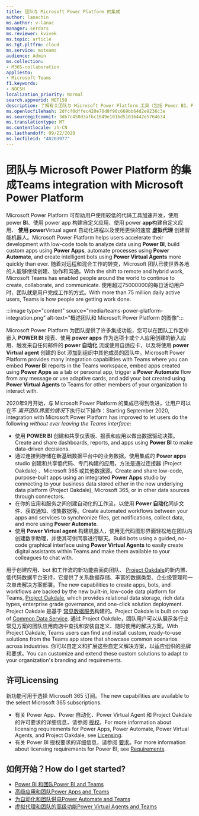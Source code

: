 ```yaml
---
title: 团队与 Microsoft Power Platform 的集成
author: lanachin
ms.author: v-lanac
manager: serdars
ms.reviewer: kvivek
ms.topic: article
ms.tgt.pltfrm: cloud
ms.service: msteams
audience: Admin
ms.collection:
- M365-collaboration
appliesto:
- Microsoft Teams
f1.keywords:
- NOCSH
localization_priority: Normal
search.appverid: MET150
description: 了解有关团队与 Microsoft Power Platform 工具（包括 Power BI、Power apps、Power 自动化和 Power Virtual Agent）的集成。
ms.openlocfilehash: 2dfcf0dffec420e70d8f90c669bb64d2e9236c3e
ms.sourcegitcommit: 3db7c450d3afbc1049e1016d51016442e5764634
ms.translationtype: MT
ms.contentlocale: zh-CN
ms.lasthandoff: 09/22/2020
ms.locfileid: "48203977"
---
```

# <a name="teams-integration-with-microsoft-power-platform"></a><span data-ttu-id="a2cc2-103">团队与 Microsoft Power Platform 的集成</span><span class="sxs-lookup"><span data-stu-id="a2cc2-103">Teams integration with Microsoft Power Platform</span></span>

<span data-ttu-id="a2cc2-104">Microsoft Power Platform 可帮助用户使用较低的代码工具加速开发，使用 power **BI**、使用 power app 构建自定义应用、使用 power **app**构建自定义应用、 **使用 power**Virtual agent 自动化进程以及使用更快的速度 **虚拟代理** 创建智能机器人。</span><span class="sxs-lookup"><span data-stu-id="a2cc2-104">Microsoft Power Platform helps users accelerate their development with low-code tools to analyze data using **Power BI**, build custom apps using **Power Apps**, automate processes using **Power Automate**, and create intelligent bots using **Power Virtual Agents** more quickly than ever.</span></span> <span data-ttu-id="a2cc2-105">随着对远程和混合工作的转变，Microsoft 团队已使世界各地的人能够继续创建、协作和沟通。</span><span class="sxs-lookup"><span data-stu-id="a2cc2-105">With the shift to remote and hybrid work, Microsoft Teams has enabled people around the world to continue to create, collaborate, and communicate.</span></span> <span data-ttu-id="a2cc2-106">使用超过75000000的每日活动用户时，团队就是用户完成工作的方式。</span><span class="sxs-lookup"><span data-stu-id="a2cc2-106">With more than 75 million daily active users, Teams is how people are getting work done.</span></span>

:::image type="content" source="media/teams-power-platform-integration.png" alt-text="概述团队和 Microsoft Power Platform 的图像":::

<span data-ttu-id="a2cc2-108">Microsoft Power Platform 为团队提供了许多集成功能，您可以在团队工作区中嵌入 **POWER BI** 报表、使用 **power apps** 作为选项卡或个人应用创建的嵌入应用、触发来自任何邮件的 **power 自动化** 流或使用自适应卡，以及将使用 **power Virtual agent** 创建的 Bot 添加到组织中其他成员的团队中。</span><span class="sxs-lookup"><span data-stu-id="a2cc2-108">Microsoft Power Platform provides many integration capabilities with Teams where you can embed **Power BI** reports in the Teams workspace, embed apps created using **Power Apps** as a tab or personal app, trigger a **Power Automate** flow from any message or use adaptive cards, and add your bot created using **Power Virtual Agents** to Teams for other members of your organization to interact with.</span></span>

<span data-ttu-id="a2cc2-109">2020年9月开始，与 Microsoft Power Platform 的集成已得到改进，让用户可以在不 *离开团队界面的情况*下执行以下操作：</span><span class="sxs-lookup"><span data-stu-id="a2cc2-109">Starting September 2020, integration with Microsoft Power Platform has improved to let users do the following *without ever leaving the Teams interface*:</span></span>

- <span data-ttu-id="a2cc2-110">使用 **POWER BI** 创建和共享仪表板、报表和应用以做出数据驱动决策。</span><span class="sxs-lookup"><span data-stu-id="a2cc2-110">Create and share dashboards, reports, and apps using **Power BI** to make data-driven decisions.</span></span>
- <span data-ttu-id="a2cc2-111">通过连接到存储在新基础数据平台中的业务数据，使用集成的 **Power apps** studio 创建和共享低代码、专门构建的应用，方法是通过连接器 (Project Oakdale) 、Microsoft 365 或其他数据源。</span><span class="sxs-lookup"><span data-stu-id="a2cc2-111">Create and share low-code, purpose-built apps using an integrated **Power Apps** studio by connecting to your business data stored either in the new underlying data platform (Project Oakdale), Microsoft 365, or in other data sources through connectors.</span></span>
- <span data-ttu-id="a2cc2-112">在你的应用和服务之间创建自动化的工作流，以使用 **Power 自动化**同步文件、获取通知、收集数据等。</span><span class="sxs-lookup"><span data-stu-id="a2cc2-112">Create automated workflows between your apps and services to synchronize files, get notifications, collect data, and more using **Power Automate**.</span></span>
- <span data-ttu-id="a2cc2-113">使用 **Power Virtual agent** 构建机器人，使用无代码图形界面轻松地在团队内创建数字助理，并使其可供同事进行聊天。</span><span class="sxs-lookup"><span data-stu-id="a2cc2-113">Build bots using a guided, no-code graphical interface using **Power Virtual Agents** to easily create digital assistants within Teams and make them available to your colleagues to chat with.</span></span>

<span data-ttu-id="a2cc2-114">用于创建应用、bot 和工作流的新功能由面向团队、 [Project Oakdale](https://go.microsoft.com/fwlink/?linkid=2143541)的新内置、低代码数据平台支持，它提供了关系数据存储、丰富的数据类型、企业级管理和一次单击解决方案部署。</span><span class="sxs-lookup"><span data-stu-id="a2cc2-114">The new capabilities to create apps, bots, and workflows are backed by the new built-in, low-code data platform for Teams, [Project Oakdale](https://go.microsoft.com/fwlink/?linkid=2143541), which provides relational data storage, rich data types, enterprise grade governance, and one-click solution deployment.</span></span> <span data-ttu-id="a2cc2-115">Project Oakdale 是基于 [常见数据服务](https://docs.microsoft.com/powerapps/maker/common-data-service/data-platform-intro)构建的。</span><span class="sxs-lookup"><span data-stu-id="a2cc2-115">Project Oakdale is built on top of [Common Data Service](https://docs.microsoft.com/powerapps/maker/common-data-service/data-platform-intro).</span></span> <span data-ttu-id="a2cc2-116">通过 Project Oakdale，团队用户可以从展示各行业常见方案的团队应用商店中查找和安装自定义、随时使用的解决方案。</span><span class="sxs-lookup"><span data-stu-id="a2cc2-116">With Project Oakdale, Teams users can find and install custom, ready-to-use solutions from the Teams app store that showcase common scenarios across industries.</span></span> <span data-ttu-id="a2cc2-117">你可以自定义和扩展这些自定义解决方案，以适应组织的品牌和要求。</span><span class="sxs-lookup"><span data-stu-id="a2cc2-117">You can customize and extend these custom solutions to adapt to your organization's branding and requirements.</span></span>

## <a name="licensing"></a><span data-ttu-id="a2cc2-118">许可</span><span class="sxs-lookup"><span data-stu-id="a2cc2-118">Licensing</span></span>

<span data-ttu-id="a2cc2-119">新功能可用于选择 Microsoft 365 订阅。</span><span class="sxs-lookup"><span data-stu-id="a2cc2-119">The new capabilities are available to the select Microsoft 365 subscriptions.</span></span>

- <span data-ttu-id="a2cc2-120">有关 Power App、Power 自动化、Power Virtual Agent 和 Project Oakdale 的许可要求的详细信息，请参阅 [授权](https://go.microsoft.com/fwlink/?linkid=2143647)。</span><span class="sxs-lookup"><span data-stu-id="a2cc2-120">For more information about licensing requirements for Power Apps, Power Automate, Power Virtual Agents, and Project Oakdale, see [Licensing](https://go.microsoft.com/fwlink/?linkid=2143647).</span></span>
- <span data-ttu-id="a2cc2-121">有关 Power BI 授权要求的详细信息，请参阅 [要求](https://go.microsoft.com/fwlink/?linkid=2143490)。</span><span class="sxs-lookup"><span data-stu-id="a2cc2-121">For more information about licensing requirements for Power BI, see [Requirements](https://go.microsoft.com/fwlink/?linkid=2143490).</span></span>
 
## <a name="how-do-i-get-started"></a><span data-ttu-id="a2cc2-122">如何开始？</span><span class="sxs-lookup"><span data-stu-id="a2cc2-122">How do I get started?</span></span>

- [<span data-ttu-id="a2cc2-123">Power BI 和团队</span><span class="sxs-lookup"><span data-stu-id="a2cc2-123">Power BI and Teams</span></span>](https://aka.ms/pbi-teams-docs)
- [<span data-ttu-id="a2cc2-124">高级应用和团队</span><span class="sxs-lookup"><span data-stu-id="a2cc2-124">Power Apps and Teams</span></span>](https://aka.ms/pa-teams-docs)
- [<span data-ttu-id="a2cc2-125">为自动化和团队供电</span><span class="sxs-lookup"><span data-stu-id="a2cc2-125">Power Automate and Teams</span></span>](https://aka.ms/pauto-teams-docs)
- [<span data-ttu-id="a2cc2-126">虚拟代理和团队的高级功能</span><span class="sxs-lookup"><span data-stu-id="a2cc2-126">Power Virtual Agents and Teams</span></span>](https://aka.ms/pva-teams-docs)
